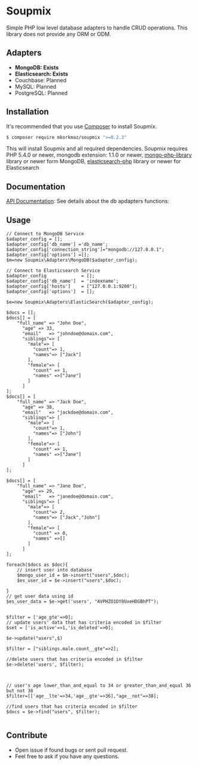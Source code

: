 # Soupmix

Simple PHP low level database adapters to handle CRUD operations. This library does not provide any ORM or ODM. 

## Adapters

* **MongoDB: Exists**
* **Elasticsearch: Exists**
* Couchbase: Planned
* MySQL: Planned
* PostgreSQL: Planned




## Installation

It's recommended that you use [Composer](https://getcomposer.org/) to install Soupmix.

```bash
$ composer require mkorkmaz/soupmix ">=0.2.3"
```

This will install Soupmix and all required dependencies. Soupmix requires PHP 5.4.0 or newer, mongodb extension: 1.1.0 or newer, [mongo-php-library](https://github.com/mongodb/mongo-php-library) library  or newer form MongoDB, [elasticsearch-php](https://github.com/elastic/elasticsearch-php) library  or newer for Elasticsearch

## Documentation

[API Documentation](https://github.com/mkorkmaz/db_adapters/blob/master/docs/API_Documentation.md): See details about the db apdapters functions: 

## Usage
```
// Connect to MongoDB Service
$adapter_config = [];
$adapter_config['db_name'] ='db_name';
$adapter_config['connection_string']="mongodb://127.0.0.1";
$adapter_config['options'] =[];
$m=new Soupmix\Adapters\MongoDB($adapter_config);

// Connect to Elasticsearch Service
$adapter_config 			= [];
$adapter_config['db_name'] 	= 'indexname';
$adapter_config['hosts']	= ["127.0.0.1:9200"];
$adapter_config['options'] 	= [];

$e=new Soupmix\Adapters\ElasticSearch($adapter_config);

$docs = [];
$docs[] = [
	"full_name" => "John Doe",
      "age" => 33,
      "email"	=> "johndoe@domain.com",
      "siblings"=> [
        "male"=> [
          "count"=> 1,
          "names"=> ["Jack"]
        ],
        "female"=> [
          "count" => 1,
          "names" =>["Jane"]
		]      
      ]
];
$docs[] = [
	"full_name" => "Jack Doe",
      "age" => 38,
      "email"	=> "jackdoe@domain.com",
      "siblings"=> [
        "male"=> [
          "count"=> 1,
          "names"=> ["John"]
        ],
        "female"=> [
          "count" => 1,
          "names" =>["Jane"]
		]      
      ]
];

$docs[] = [
	"full_name" => "Jane Doe",
      "age" => 29,
      "email"	=> "janedoe@domain.com",
      "siblings"=> [
        "male"=> [
          "count"=> 2,
          "names"=> ["Jack","John"]
        ],
        "female"=> [
          "count" => 0,
          "names" =>[]
		]      
      ]
];

foreach($docs as $doc){
	// insert user into database
	$mongo_user_id = $m->insert("users",$doc);
	$es_user_id = $e->insert("users",$doc);

}
// get user data using id
$es_user_data = $e->get('users', "AVPHZO1DY8UxeHDGBhPT");


$filter = ['age_gte'=>0];
// update users' data that has criteria encoded in $filter
$set = ['is_active'=>1,'is_deleted'=>0];

$e->update("users",$)

$filter = ["siblings.male.count__gte"=>2];

//delete users that has criteria encoded in $filter
$e->delete('users', $filter);



// user's age lower_than_and_equal to 34 or greater_than_and_equal 36 but not 38
$filter=[['age__lte'=>34,'age__gte'=>36],"age__not"=>38];

//find users that has criteria encoded in $filter
$docs = $e->find("users", $filter);


```







## Contribute
* Open issue if found bugs or sent pull request.
* Feel free to ask if you have any questions.
